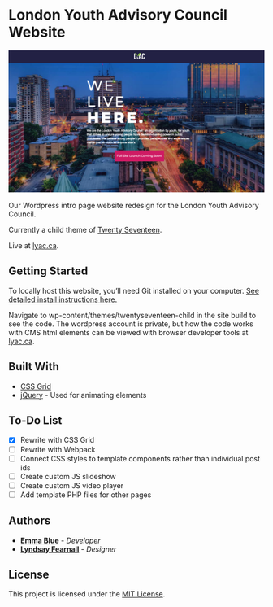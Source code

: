 # London Youth Advisory Council Website

![](/wp-content/themes/twentyseventeen-child/images/lyac-readme.png)

Our Wordpress intro page website redesign for the London Youth Advisory Council. 

Currently a child theme of [Twenty Seventeen](https://en-ca.wordpress.org/themes/twentyseventeen/). 

Live at [lyac.ca](https://lyac.ca/). 

## Getting Started

To locally host this website, you’ll need Git installed on your computer.
[See detailed install instructions here.](https://gist.github.com/derhuerst/1b15ff4652a867391f03)

Navigate to wp-content/themes/twentyseventeen-child in the site build to see the code. The wordpress account is private, but how the code works with CMS html elements can be viewed with browser developer tools at [lyac.ca](https://lyac.ca/). 

## Built With

* [CSS Grid](https://cssreference.io/css-grid/)
* [jQuery](https://jquery.com/) - Used for animating elements

## To-Do List

- [x] Rewrite with CSS Grid 
- [ ] Rewrite with Webpack 
- [ ] Connect CSS styles to template components rather than individual post ids
- [ ] Create custom JS slideshow 
- [ ] Create custom JS video player
- [ ] Add template PHP files for other pages 

## Authors

* [**Emma Blue**](https://github.com/EmmaBlue) - *Developer*
* [**Lyndsay Fearnall**](http://lyndsayfearnall.com/) - *Designer*

## License

This project is licensed under the [MIT License](https://opensource.org/licenses/MIT/).

